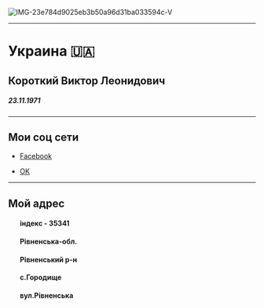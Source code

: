 ![IMG-23e784d9025eb3b50a96d31ba033594c-V](https://user-images.githubusercontent.com/108808767/177822766-c390a5dd-963d-47b2-8306-151ffa4bbe6d.jpg)
<hr />
<html>
 <body>
 <meta charset="UTF-8">
 <h1>Украина 🇺🇦</h1>
 <h2>Короткий Виктор Леонидович</h2>
 <h5>23.11.1971</h5>
<hr />
 <h2>Мои соц сети</h2>
 <ul>
  <li><a href=""target="_blank">Facebook</a></li>
 </ul>
 <ul>
  <li><a href=""target="_blank">OK</a></li>
</ul>
  <hr />
 <h2>Мой адрес</h2>
 <ul>
  <h4>iндекс - 35341</h4>
  <h4>Рiвненська-обл.</h4>
  <h4>Рiвненський р-н</h4>
  <h4>с.Городище</h4>
  <h4>вул.Рiвненська</h4>
 <ul/>
</body>




 








  


 
 
 
 

 




 





 
  
